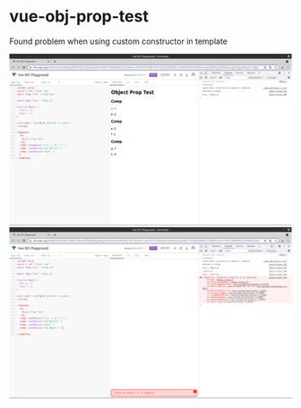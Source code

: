 # vue-obj-prop-test
Found problem when using custom constructor in template

![Sample](https://github.com/penguin234/vue-obj-prop-test/blob/main/resources/images/vue%20obj%20prop%20test%201%20main.png)  
![Sample](https://github.com/penguin234/vue-obj-prop-test/blob/main/resources/images/vue%20obj%20prop%20test%202%20main.png)
